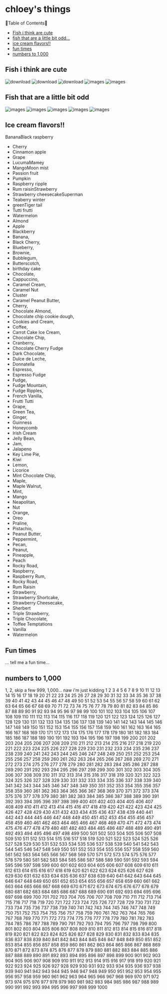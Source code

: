 # chloey's things 

🐢Table of Contents🐧

- [Fish i think are cute](#fish-i-think-are-cute)
- [fish that are a little bit odd...](#fish-that-are-a-little-bit-odd)
- [ice cream flavors!!](#ice-cream-flavors)
- [fun times](#fun-times)
- [numbers to 1,000](#numbers-to-1,000)

## Fish i think are cute 


![download](https://github.com/user-attachments/assets/1d42ed79-b5ff-49ff-a9ab-3d8dfb4a6f96)
![download](https://github.com/user-attachments/assets/59f19c94-cd45-4349-84e5-be0f120c06de)
![download](https://github.com/user-attachments/assets/df738ec8-b8f7-4f1a-a19b-09a07591100d)
![images](https://github.com/user-attachments/assets/d92aaffe-6c17-4ae1-8346-6f5ee26d7688)
![images](https://github.com/user-attachments/assets/66f4b160-4b64-4433-b852-40ee6997a329)


## Fish that are a little bit odd
![images](https://github.com/user-attachments/assets/2fb7a4ae-1d2b-4ffe-9873-69ecce517686)
![images](https://github.com/user-attachments/assets/3cd27be6-8358-433e-88a2-b9362b3519b0)
![images](https://github.com/user-attachments/assets/e94c5041-c23e-4317-bc94-1b65f9c2deb4)
![images](https://github.com/user-attachments/assets/e9c3d7f4-8fd0-4948-b8f2-330dffbb38a2)
![images](https://github.com/user-attachments/assets/3cad85bb-dde7-4772-8488-6560f0d67958)


## Ice cream flavors!!
BananaBlack raspberry
- Cherry
- Cinnamon apple
- Grape
- LucumaMamey
- MangoMoon mist
- Passion fruit
- Pumpkin
- Raspberry ripple 
- Rum raisinStrawberry
- Strawberry cheesecakeSuperman
- Teaberry winter
- greenTiger tail
- Tutti frutti
- Watermelon
- Almond
-  Apple
- Blackberry
- Banana,
-  Black Cherry,
-  Blueberry,
-  Brownie,
- Bubblegum,
-  Butterscotch,
-  birthday cake 
- Chocolate,
- Cappuccino,
-  Caramel Cream,
- Caramel Nut
-  Cluster
-  Caramel Peanut Butter,
-  Cherry,
-  Chocolate Almond,
-  Chocolate chip cookie dough,
-  Cookies and Cream,
-  Coffee,
-  Carrot Cake Ice Cream,
-   Chocolate Chip,
-   Cranberry,
-   Chocolate Cherry Fudge
- Dark Chocolate,
- Dulce de Leche,
-  Donnatella
- Espresso,
- Espresso Fudge
- Fudge,
-  Fudge Mountain,
-  Fudge Ripples,
-  French Vanilla,
-  Frutti Tutti
- Grape,
- Green Tea,
- Ginger,
- Guinness
- Honeycomb
- Irish Cream
- Jelly Bean,
- Jam,
- Jalapeno
- Key Lime Pie,
- Kiwi
- Lemon,
- Licorice
- Mint Chocolate Chip,
- Maple,
- Maple Walnut,
- Mint,
-  Mango
- Neapolitan,
- Nut
- Orange,
- Oreo
- Praline,
- Pistachio,
- Peanut Butter,
- Peppermint,
- Pecan,
- Peanut,
- Pineapple,
- Peach
- Rocky Road,
- Raspberry,
- Raspberry Rum,
- Rocky Road,
- Rum Raisin
- Strawberry,
- Strawberry Shortcake,
- Strawberry Cheesecake,
-  Sherbert
- Triple Strawberry,
- Triple Chocolate,
- Toffee Temptations
- Vanilla
- Watermelon


## Fun times

... tell me a fun time...

## numbers to 1,000

1, 2, skip a few 999, 1,000...     naw i'm just kidding 
1
2
3
4
5
6
7
8
9
10
11
12
13
14
15
16
17
18
19
20
21
22
23
24
25
26
27
28
29
30
31
32
33
34
35
36
37
38
39
40
41
42
43
44
45
46
47
48
49
50
51
52
53
54
55
56
57
58
59
60
61
62
63
64
65
66
67
68
69
70
71
72
73
74
75
76
77
78
79
80
81
82
83
84
85
86
87
88
89
90
91
92
93
94
95
96
97
98
99
100
101
102
103
104
105
106
107
108
109
110
111
112
113
114
115
116
117
118
119
120
121
122
123
124
125
126
127
128
129
130
131
132
133
134
135
136
137
138
139
140
141
142
143
144
145
146
147
148
149
150
151
152
153
154
155
156
157
158
159
160
161
162
163
164
165
166
167
168
169
170
171
172
173
174
175
176
177
178
179
180
181
182
183
184
185
186
187
188
189
190
191
192
193
194
195
196
197
198
199
200
201
202
203
204
205
206
207
208
209
210
211
212
213
214
215
216
217
218
219
220
221
222
223
224
225
226
227
228
229
230
231
232
233
234
235
236
237
238
239
240
241
242
243
244
245
246
247
248
249
250
251
252
253
254
255
256
257
258
259
260
261
262
263
264
265
266
267
268
269
270
271
272
273
274
275
276
277
278
279
280
281
282
283
284
285
286
287
288
289
290
291
292
293
294
295
296
297
298
299
300
301
302
303
304
305
306
307
308
309
310
311
312
313
314
315
316
317
318
319
320
321
322
323
324
325
326
327
328
329
330
331
332
333
334
335
336
337
338
339
340
341
342
343
344
345
346
347
348
349
350
351
352
353
354
355
356
357
358
359
360
361
362
363
364
365
366
367
368
369
370
371
372
373
374
375
376
377
378
379
380
381
382
383
384
385
386
387
388
389
390
391
392
393
394
395
396
397
398
399
400
401
402
403
404
405
406
407
408
409
410
411
412
413
414
415
416
417
418
419
420
421
422
423
424
425
426
427
428
429
430
431
432
433
434
435
436
437
438
439
440
441
442
443
444
445
446
447
448
449
450
451
452
453
454
455
456
457
458
459
460
461
462
463
464
465
466
467
468
469
470
471
472
473
474
475
476
477
478
479
480
481
482
483
484
485
486
487
488
489
490
491
492
493
494
495
496
497
498
499
500
501
502
503
504
505
506
507
508
509
510
511
512
513
514
515
516
517
518
519
520
521
522
523
524
525
526
527
528
529
530
531
532
533
534
535
536
537
538
539
540
541
542
543
544
545
546
547
548
549
550
551
552
553
554
555
556
557
558
559
560
561
562
563
564
565
566
567
568
569
570
571
572
573
574
575
576
577
578
579
580
581
582
583
584
585
586
587
588
589
590
591
592
593
594
595
596
597
598
599
600
601
602
603
604
605
606
607
608
609
610
611
612
613
614
615
616
617
618
619
620
621
622
623
624
625
626
627
628
629
630
631
632
633
634
635
636
637
638
639
640
641
642
643
644
645
646
647
648
649
650
651
652
653
654
655
656
657
658
659
660
661
662
663
664
665
666
667
668
669
670
671
672
673
674
675
676
677
678
679
680
681
682
683
684
685
686
687
688
689
690
691
692
693
694
695
696
697
698
699
700
701
702
703
704
705
706
707
708
709
710
711
712
713
714
715
716
717
718
719
720
721
722
723
724
725
726
727
728
729
730
731
732
733
734
735
736
737
738
739
740
741
742
743
744
745
746
747
748
749
750
751
752
753
754
755
756
757
758
759
760
761
762
763
764
765
766
767
768
769
770
771
772
773
774
775
776
777
778
779
780
781
782
783
784
785
786
787
788
789
790
791
792
793
794
795
796
797
798
799
800
801
802
803
804
805
806
807
808
809
810
811
812
813
814
815
816
817
818
819
820
821
822
823
824
825
826
827
828
829
830
831
832
833
834
835
836
837
838
839
840
841
842
843
844
845
846
847
848
849
850
851
852
853
854
855
856
857
858
859
860
861
862
863
864
865
866
867
868
869
870
871
872
873
874
875
876
877
878
879
880
881
882
883
884
885
886
887
888
889
890
891
892
893
894
895
896
897
898
899
900
901
902
903
904
905
906
907
908
909
910
911
912
913
914
915
916
917
918
919
920
921
922
923
924
925
926
927
928
929
930
931
932
933
934
935
936
937
938
939
940
941
942
943
944
945
946
947
948
949
950
951
952
953
954
955
956
957
958
959
960
961
962
963
964
965
966
967
968
969
970
971
972
973
974
975
976
977
978
979
980
981
982
983
984
985
986
987
988
989
990
991
992
993
994
995
996
997
998
999
1000
